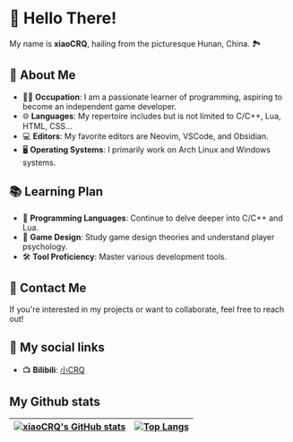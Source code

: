 # 👋 Hello There!

My name is **xiaoCRQ**, hailing from the picturesque Hunan, China. 🏞️

## 🌟 About Me

- 👨‍💻 **Occupation**: I am a passionate learner of programming, aspiring to become an independent game developer.
- 🌐 **Languages**: My repertoire includes but is not limited to C/C++, Lua, HTML, CSS...
- 💻 **Editors**: My favorite editors are Neovim, VSCode, and Obsidian.
- 🖥️ **Operating Systems**: I primarily work on Arch Linux and Windows systems.

## 📚 Learning Plan

- 📖 **Programming Languages**: Continue to delve deeper into C/C++ and Lua.
- 🎨 **Game Design**: Study game design theories and understand player psychology.
- 🛠️ **Tool Proficiency**: Master various development tools.

## 🤝 Contact Me

If you're interested in my projects or want to collaborate, feel free to reach out!

## 🔗 My social links

- 📺️ **Bilibili**: [小CRQ](https://space.bilibili.com/449655435?spm_id_from=333.999.0.0)

## My Github stats

| [![xiaoCRQ's GitHub stats](https://github-readme-stats.vercel.app/api?username=xiaoCRQ&show_icons=true&count_private=true)](https://github.com/xiaoCRQ)| [![Top Langs](https://github-readme-stats.vercel.app/api/top-langs/?username=xiaoCRQ&layout=compact)](https://github.com/xiaoCRQ) |
| ---------------------------------------------------------------------------------- | --------------------------------------------------------------------------------------------------------------------------------------------------------- |
